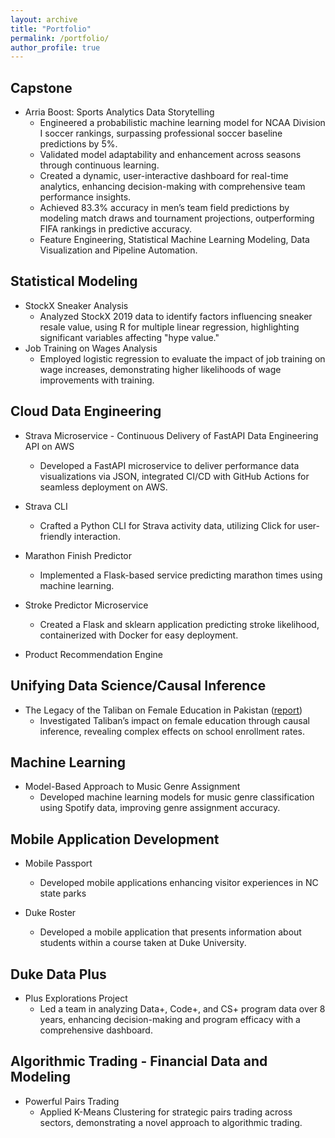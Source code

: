 ```yaml
---
layout: archive
title: "Portfolio"
permalink: /portfolio/
author_profile: true
---
```



## Capstone
* Arria Boost: Sports Analytics Data Storytelling
  * Engineered a probabilistic machine learning model for NCAA Division I soccer rankings, surpassing professional soccer baseline predictions by 5%.
  * Validated model adaptability and enhancement across seasons through continuous learning.
  * Created a dynamic, user-interactive dashboard for real-time analytics, enhancing decision-making with comprehensive team performance insights.
  * Achieved 83.3% accuracy in men’s team field predictions by modeling match draws and tournament projections, outperforming FIFA rankings in predictive accuracy.
  * Feature Engineering, Statistical Machine Learning Modeling, Data Visualization and Pipeline Automation. 

## Statistical Modeling
* StockX Sneaker Analysis
  * Analyzed StockX 2019 data to identify factors influencing sneaker resale value, using R for multiple linear regression, highlighting significant variables affecting "hype value." 
* Job Training on Wages Analysis
  * Employed logistic regression to evaluate the impact of job training on wage increases, demonstrating higher likelihoods of wage improvements with training.

## Cloud Data Engineering
* Strava Microservice - Continuous Delivery of FastAPI Data Engineering API on AWS
  * Developed a FastAPI microservice to deliver performance data visualizations via JSON, integrated CI/CD with GitHub Actions for seamless deployment on AWS.

* Strava CLI
  * Crafted a Python CLI for Strava activity data, utilizing Click for user-friendly interaction.

* Marathon Finish Predictor
  * Implemented a Flask-based service predicting marathon times using machine learning.

* Stroke Predictor Microservice
  * Created a Flask and sklearn application predicting stroke likelihood, containerized with Docker for easy deployment.
 
* Product Recommendation Engine

## Unifying Data Science/Causal Inference
* The Legacy of the Taliban on Female Education in Pakistan ([report](https://github.com/caratliff/Impact-of-Taliban-on-Female-Education/blob/29207a3302023d0cef9228e36106e7ee5742a3aa/40-docs/701-final-report.pdf))
  * Investigated Taliban’s impact on female education through causal inference, revealing complex effects on school enrollment rates.  

## Machine Learning
* Model-Based Approach to Music Genre Assignment
  * Developed machine learning models for music genre classification using Spotify data, improving genre assignment accuracy.

## Mobile Application Development
* Mobile Passport
  * Developed mobile applications enhancing visitor experiences in NC state parks

* Duke Roster
  * Developed a mobile application that presents information about students within a course taken at Duke University.


## Duke Data Plus
* Plus Explorations Project
  * Led a team in analyzing Data+, Code+, and CS+ program data over 8 years, enhancing decision-making and program efficacy with a comprehensive dashboard.

## Algorithmic Trading - Financial Data and Modeling
* Powerful Pairs Trading
  * Applied K-Means Clustering for strategic pairs trading across sectors, demonstrating a novel approach to algorithmic trading.



